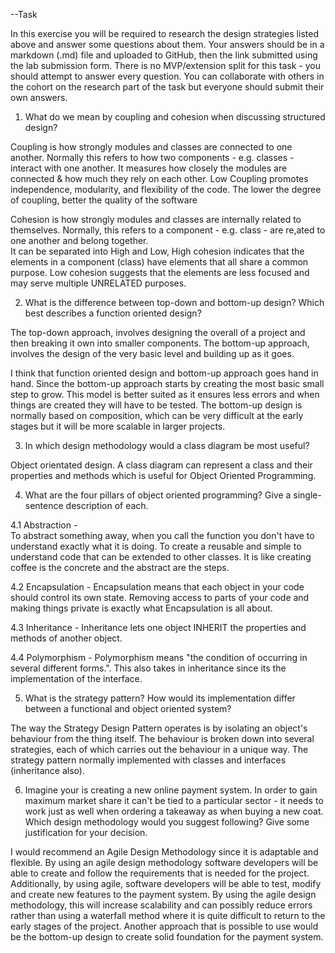 --Task


In this exercise you will be required to research the design strategies listed above and answer some questions about them. Your answers should be in a markdown (.md) file and uploaded to GitHub, then the link submitted using the lab submission form. There is no MVP/extension split for this task - you should attempt to answer every question. You can collaborate with others in the cohort on the research part of the task but everyone should submit their own answers.

1. What do we mean by coupling and cohesion when discussing structured design?

Coupling is how strongly modules and classes are connected to one another. Normally this refers to how two components - e.g. classes - interact with one another. 
It measures how closely the modules are connected & how much they rely on each other.
Low Coupling promotes independence, modularity, and flexibility of the code.
The lower the degree of coupling, better the quality of the software

Cohesion is how strongly modules and classes are internally related to themselves. Normally, this refers to a component - e.g. class - are re,ated to one another and belong together.  
It can be separated into High and Low, High cohesion indicates that the elements in a component (class) have elements that all share a common purpose.
Low cohesion suggests that the elements are less focused and may serve multiple UNRELATED purposes. 



2. What is the difference between top-down and bottom-up design? Which best describes a function oriented design?

The top-down approach, involves designing the overall of a project and then breaking it own into smaller components. 
The bottom-up approach, involves the design of the very basic level and building up as it goes. 

I think that function oriented design and bottom-up approach goes hand in hand.
Since the bottom-up approach starts by creating the most basic small step to grow. This model is better suited as it ensures less errors and when things are created they will have to be tested.
The bottom-up design is normally based on composition, which can be very difficult at the early stages but it will be more scalable in larger projects. 


3. In which design methodology would a class diagram be most useful?

Object orientated design. A class diagram can represent a class and their properties and methods which is useful for Object Oriented Programming.


4. What are the four pillars of object oriented programming? Give a single-sentence description of each.

4.1 Abstraction -   
To abstract something away, when you call the function you don't have to understand exactly what it is doing.
To create a reusable and simple to understand code that can be extended to other classes. 
It is like creating coffee is the concrete and the abstract are the steps.

4.2 Encapsulation -
Encapsulation means that each object in your code should control its own state.
Removing access to parts of your code and making things private is exactly what Encapsulation is all about.

4.3 Inheritance -
Inheritance lets one object INHERIT the properties and methods of another object.

4.4 Polymorphism -
Polymorphism means "the condition of occurring in several different forms.". This also takes in inheritance since its the implementation of the interface. 


5. What is the strategy pattern? How would its implementation differ between a functional and object oriented system?

The way the Strategy Design Pattern operates is by isolating an object's behaviour from the thing itself. 
The behaviour is broken down into several strategies, each of which carries out the behaviour in a unique way.
The strategy pattern normally implemented with classes and interfaces (inheritance also).  


6. Imagine your is creating a new online payment system. In order to gain maximum market share it can't be tied to a particular sector - it needs to work just as well when ordering a takeaway as when buying a new coat. Which design methodology would you suggest following? Give some justification for your decision.

I would recommend an Agile Design Methodology since it is adaptable and flexible. 
By using an agile design methodology software developers will be able to create and follow the requirements that is needed for the project. 
Additionally, by using agile, software developers will be able to test, modify and create new features to the payment system. 
By using the agile design methodology, this will increase scalability and can possibly reduce errors rather than using a waterfall method where it is quite difficult to return to the early stages of the project. 
Another approach that is possible to use would be the bottom-up design to create solid foundation for the payment system. 
